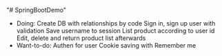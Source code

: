 "# SpringBootDemo" 
- Doing:
    Create DB with relationships by code
    Sign in, sign up user with validation
    Save username to session
    List product according to user id
    Edit, delete and return product list afterwards
- Want-to-do:
    Authen for user
    Cookie saving with Remember me
    
